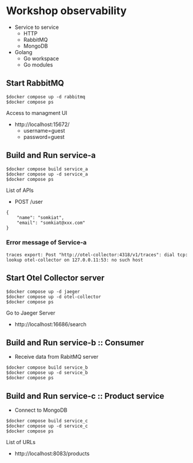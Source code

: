 # Workshop observability
* Service to service
  * HTTP
  * RabbitMQ
  * MongoDB
* Golang
  * Go workspace
  * Go modules

## Start RabbitMQ
```
$docker compose up -d rabbitmq
$docker compose ps
```

Access to managment UI
* http://localhost:15672/
  * username=guest
  * password=guest

## Build and Run service-a
```
$docker compose build service_a
$docker compose up -d service_a
$docker compose ps
```

List of APIs
* POST /user
```
{
    "name": "somkiat",
    "email": "somkiat@xxx.com"
}
```

### Error message of Service-a
```
traces export: Post "http://otel-collector:4318/v1/traces": dial tcp: lookup otel-collector on 127.0.0.11:53: no such host
```

## Start Otel Collector server
```
$docker compose up -d jaeger
$docker compose up -d otel-collector
$docker compose ps
```

Go to Jaeger Server
* http://localhost:16686/search


## Build and Run service-b :: Consumer
* Receive data from RabitMQ server

```
$docker compose build service_b
$docker compose up -d service_b
$docker compose ps
```

## Build and Run service-c :: Product service
* Connect to MongoDB

```
$docker compose build service_c
$docker compose up -d service_c
$docker compose ps
```

List of URLs
* http://localhost:8083/products
